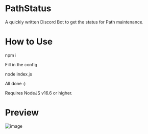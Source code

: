 # PathStatus
A quickly written Discord Bot to get the status for Path maintenance.

# How to Use
npm i

Fill in the config

node index.js


All done :)

Requires NodeJS v16.6 or higher.

# Preview
![image](https://user-images.githubusercontent.com/24849194/151391956-1bdb14fa-60b7-40eb-9cf9-7e9a39961517.png)
